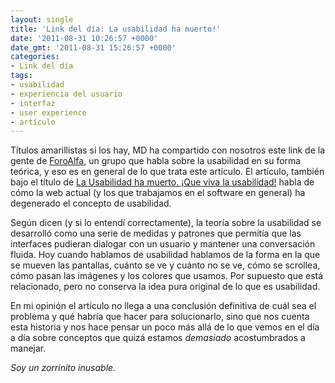 ```yaml
---
layout: single
title: 'Link del día: La usabilidad ha muerto!'
date: '2011-08-31 10:26:57 +0000'
date_gmt: '2011-08-31 15:26:57 +0000'
categories:
- Link del día
tags:
- usabilidad
- experiencia del usuario
- interfaz
- user experience
- artículo
---
```


Títulos amarillistas si los hay, MD ha compartido con nosotros este link de la gente de [ForoAlfa](http://foroalfa.org/), un grupo que habla sobre la usabilidad en su forma teórica, y eso es en general de lo que trata este artículo. El artículo, también bajo el título de [La Usabilidad ha muerto. ¡Que viva la usabilidad!](http://foroalfa.org/articulos/la-usabilidad-ha-muerto-que-viva-la-usabilidad) habla de cómo la web actual (y los que trabajamos en el software en general) ha degenerado el concepto de usabilidad.

Según dicen (y si lo entendí correctamente), la teoría sobre la usabilidad se desarrolló como una serie de medidas y patrones que permitía que las interfaces pudieran dialogar con un usuario y mantener una conversación fluida. Hoy cuando hablamos de usabilidad hablamos de la forma en la que se mueven las pantallas, cuánto se ve y cuánto no se ve, cómo se scrollea, cómo pasan las imágenes y los colores que usamos. Por supuesto que está relacionado, pero no conserva la idea pura original de lo que es usabilidad.

En mi opinión el artículo no llega a una conclusión definitiva de cuál sea el problema y qué habría que hacer para solucionarlo, sino que nos cuenta esta historia y nos hace pensar un poco más allá de lo que vemos en el día a día sobre conceptos que quizá estamos _demasiado_ acostumbrados a manejar.

_Soy un zorrinito inusable._
